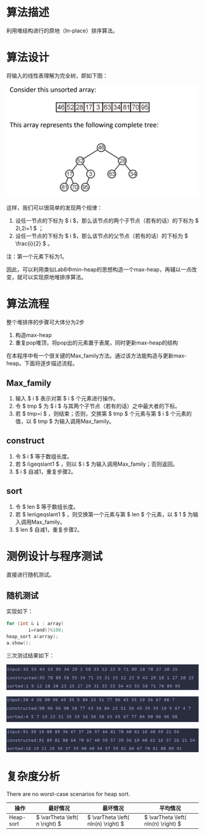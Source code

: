 # 算法描述
利用堆结构进行的原地（In-place）排序算法。

# 算法设计

将输入的线性表理解为完全树，即如下图：

![Heap](..\Image\Heap.png)

这样，我们可以很简单的发现两个规律：

1. 设任一节点的下标为 $ i $，那么该节点的两个子节点（若有的话）的下标为 $ 2i,2i+1 $ ；
2. 设任一节点的下标为 $ i $，那么该节点的父节点（若有的话）的下标为 $ \frac{i}{2} $ 。

注：第一个元素下标为1。

因此，可以利用类似Lab6中min-heap的思想构造一个max-heap，再辅以一点改变，就可以实现原地堆排序算法。

# 算法流程

整个堆排序的步骤可大体分为2步

1. 构造max-heap
2. 重复pop堆顶，将pop出的元素置于表尾，同时更新max-heap的结构

在本程序中有一个很关键的Max_family方法。通过该方法能构造与更新max-heap。下面将逐步描述流程。

## Max_family

1. 输入 $ i $ 表示对第 $ i $ 个元素进行操作。
2. 令 $ tmp $ 为 $ i $ 与其两个子节点（若有的话）之中最大者的下标。
3. 若 $ tmp=i $ ，则结束；否则，交换第 $ tmp $ 个元素与第  $ i $ 个元素的值，以 $ tmp $ 为输入调用Max_family。

## construct

1. 令 $ i $ 等于数组长度。
2. 若 $ i\geqslant1 $ ，则以 $ i $ 为输入调用Max_family；否则返回。
3.  $ i $ 自减1，重复步骤2。

## sort

1. 令 $ len $ 等于数组长度。
2. 若 $ len\geqslant1 $ ，则交换第一个元素与第 $ len $ 个元素，以 $ 1 $ 为输入调用Max_family。
3.  $ len $ 自减1，重复步骤2。

# 测例设计与程序测试

直接进行随机测试。

## 随机测试

实现如下：

```c++
for (int & i : array)
        i=rand()%100;
heap_sort a(array);
a.show();
```

三次测试结果如下：

![t](..\Image\t_1.png)

![t](..\Image\t_2.png)

![t](..\Image\t_3.png)

# 复杂度分析

There are no worst-case scenarios for heap sort.

| 操作      | 最好情况                       | 最坏情况                            | 平均情况                            |
| --------- | ------------------------------ | ----------------------------------- | ----------------------------------- |
| Heap-sort | $ \varTheta \left( n \right) $ | $ \varTheta \left( nln(n) \right) $ | $ \varTheta \left( nln(n) \right) $ |



